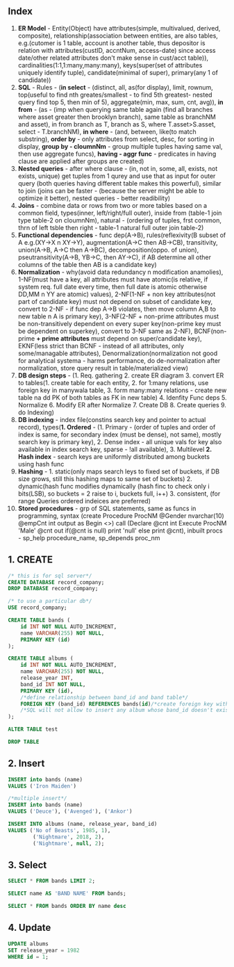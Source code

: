 ## Index
1. **ER Model** - Entity(Object) have attributes(simple, multivalued, derived, composite), relationship(association between entities, are also tables, e.g.(cutomer is 1 table, account is another table, thus depositor is relation with attributes(custID, accntNum, access-date) since access date/other related attributes don't make sense in cust/acct table)), cardinalities(1:1,1:many,many:many), keys(super(set of attributes uniquely identify tuple), candidate(minimal of super), primary(any 1 of candidate))
2. **SQL** - Rules - (**in select** - (distinct, all, as(for display), limit, rownum, top(useful to find nth greates/smallest - to find 5th greatest- nested query find top 5, then min of 5), aggregate(min, max, sum, cnt, avg)), **in from** - (as - (imp when querying same table again (find all branches where asset greater then brooklyn branch), same table as branchNM and asset), in from branch as T, branch as S, where T.asset>S.asset, select - T.branchNM), **in where** - (and, between, like(to match substring), **order by** - only attributes from select, desc, for sorting in display, **group by - cloumnNm** - group multiple tuples having same val, then use aggregate funcs), **having - aggr func** - predicates in having clause are applied after groups are created)
3. **Nested queries** - after where clause - (in, not in, some, all, exists, not exists, unique) get tuples from 1 qurey and use that as input for outer query (both queries having different table makes this powerful), similar to join
(joins can be faster - (because the server might be able to optimize it better), nested queries - better readibility)
4. **Joins** - combine data or rows from two or more tables based on a common field, types(inner, left/right/full outer), inside from (table-1 join type table-2 on cloumnNm), natural - (ordering of tuples, frst common, thrn of left tsble then right - table-1 natural full outer join table-2)
5. **Functional dependencies** - func dep(A->B), rules(reflexivity(B subset of A e.g.(XY->X n XY->Y), augmentation(A->C then AB->CB), transitivity, union(A->B, A->C then A->BC), decomposition(oppo. of union), pseutransitivity(A->B, YB->C, then AY->C), if AB determine all other columns of the table then AB is a candidate key)
6. **Normalization** - why(avoid data redundancy n modification anamolies), 1-NF(must have a key, all attributes must have atomic(is relative, if system req. full date every time, then full date is atomic otherwise DD,MM n YY are atomic) values), 2-NF(1-NF + non key attributes(not part of candidate key) must not depend on subset of candidate key, convert to 2-NF - if func dep A->B violates, then move column A,B to new table n A is primary key), 3-NF(2-NF + non-prime attributes must be non-transitively dependent on every super key(non-prime key must be dependent on superkey), convert to 3-NF same as 2-NF), BCNF(non-prime **+ prime attributes** must depend on super/candidate key), EKNF(less strict than BCNF - instead of all attributes, only some/managable attributes), Denormalization(normalization not good for analytical systema - harms performance, do de-normalization after normalization, store query result in table/materialized view)
7. **DB design steps** - (1. Req. gathering 2. create ER diagram 3. convert ER to tables(1. create table for each entity, 2. for 1:many relations, use foreign key in manywala table, 3. form many:many relations - create new table na dd PK of both tables as FK in new table) 4. Idenfity Func deps 5. Normalize 6. Modify ER after Normalize 7. Create DB 8. Create queries 9. do Indexing)
8. **DB indexing** - index file(constins search key and pointer to actual record), types(**1. Ordered** - (1. Primary - (order of tuples and order of index is same, for secondary index (must be dense), not same), mostly search key is primary key), 2. Dense index - all unique vals for key also available in index search key, sparse - !all available), 3. Multilevel **2. Hash index** - search keys are uniformly distributed among buckets using hash func
9. **Hashing** - 1. static(only maps search leys to fixed set of buckets, if DB size grows, still this hashing maps to same set of buckets) 2. dynamic(hash func modifies dynamically (hash finc to check only i bits(LSB), so buckets = 2 raise to i, buckets full, i++) 3. consistent, (for range Queries ordered indeices are preferred)
10. **Stored procedures** - grp of SQL statements, same as funcs in programming, syntax (create Procedure ProcNM @Gender nvarchar(10) @empCnt int output as Begin <<SQL query>>) call (Declare @cnt int Execute ProcNM 'Male' @cnt out if(@cnt is null) print 'null' else print @cnt), inbuilt procs - sp_help procedure_name, sp_depends proc_nm 

## 1. CREATE
```SQL
/* this is for sql server*/
CREATE DATABASE record_company;
DROP DATABASE record_company;

/* to use a particular db*/
USE record_company;

CREATE TABLE bands (
	id INT NOT NULL AUTO_INCREMENT,
	name VARCHAR(255) NOT NULL,
	PRIMARY KEY (id)
);

CREATE TABLE albums (
	id INT NOT NULL AUTO_INCREMENT,
	name VARCHAR(255) NOT NULL,
	release_year INT,
	band_id INT NOT NULL,
	PRIMARY KEY (id),
	/*define relationship between band_id and band table*/
	FOREIGN KEY (band_id) REFERENCES bands(id)/*create foreign key with band table(id col)*/
	/*SQL will not allow to insert any album whose band_id doesn't exists in band table (id col)*/
);

ALTER TABLE test

DROP TABLE 
```

## 2. Insert
```SQL
INSERT into bands (name) 
VALUES ('Iron Maiden')

/*multiple insert*/
INSERT into bands (name) 
VALUES ('Deuce'), ('Avenged'), ('Ankor')

INSERT INTO albums (name, release_year, band_id)
VALUES ('No of Beasts', 1985, 1),
		('Nightmare', 2018, 2),
		('Nightmare', null, 2);
```

## 3. Select
```SQL
SELECT * FROM bands LIMIT 2;

SELECT name AS 'BAND NAME' FROM bands;

SELECT * FROM bands ORDER BY name desc
```

## 4. Update
```SQL
UPDATE albums
SET release_year = 1982
WHERE id = 1;
```